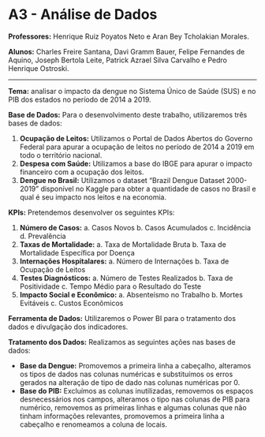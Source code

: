 
# A3 - Análise de Dados

**Professores:**  Henrique Ruiz Poyatos Neto e Aran Bey Tcholakian Morales.

**Alunos:** Charles Freire Santana, Davi Gramm Bauer, Felipe Fernandes de Aquino, Joseph Bertola Leite, Patrick Azrael Silva Carvalho e Pedro Henrique Ostroski.

***

**Tema:** analisar o impacto da dengue no Sistema Único de Saúde (SUS) e no PIB dos estados no período de 2014 a 2019.

**Base de Dados:** Para o desenvolvimento deste trabalho, utilizaremos três bases de dados:

1.  **Ocupação de Leitos:** Utilizamos o Portal de Dados Abertos do Governo Federal para apurar a ocupação de leitos no período de 2014 a 2019 em todo o território nacional.
2.  **Despesa com Saúde:** Utilizamos a base do IBGE para apurar o impacto financeiro com a ocupação dos leitos.
3.  **Dengue no Brasil:** Utilizamos o dataset “Brazil Dengue Dataset 2000-2019” disponível no Kaggle para obter a quantidade de casos no Brasil e qual é seu impacto nos leitos e na economia.

**KPIs:** Pretendemos desenvolver os seguintes KPIs:

1.  **Número de Casos:** a. Casos Novos b. Casos Acumulados c. Incidência d. Prevalência
2.  **Taxas de Mortalidade:** a. Taxa de Mortalidade Bruta b. Taxa de Mortalidade Específica por Doença
3.  **Internações Hospitalares:** a. Número de Internações b. Taxa de Ocupação de Leitos
4.  **Testes Diagnósticos:** a. Número de Testes Realizados b. Taxa de Positividade c. Tempo Médio para o Resultado do Teste
5.  **Impacto Social e Econômico:** a. Absenteísmo no Trabalho b. Mortes Evitáveis c. Custos Econômicos

**Ferramenta de Dados:** Utilizaremos o Power BI para o tratamento dos dados e divulgação dos indicadores.

**Tratamento dos Dados:** Realizamos as seguintes ações nas bases de dados:

-   **Base da Dengue:** Promovemos a primeira linha a cabeçalho, alteramos os tipos de dados nas colunas numéricas e substituímos os erros gerados na alteração de tipo de dado nas colunas numéricas por 0.
-   **Base do PIB:** Excluímos as colunas inutilizadas, removemos os espaços desnecessários nos campos, alteramos o tipo nas colunas de PIB para numérico, removemos as primeiras linhas e algumas colunas que não tinham informações relevantes, promovemos a primeira linha a cabeçalho e renomeamos a coluna de locais.
